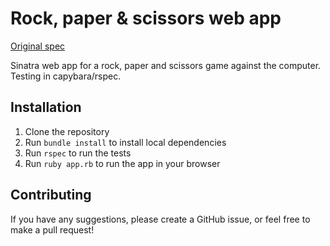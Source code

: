 Rock, paper & scissors web app
==============

[Original spec](https://github.com/makersacademy/rps-challenge)

Sinatra web app for a rock, paper and scissors game against the computer. Testing in capybara/rspec.

## Installation

1) Clone the repository
2) Run `bundle install` to install local dependencies
3) Run `rspec` to run the tests
4) Run `ruby app.rb` to run the app in your browser 

## Contributing

If you have any suggestions, please create a GitHub issue, or feel free to make a pull request!
